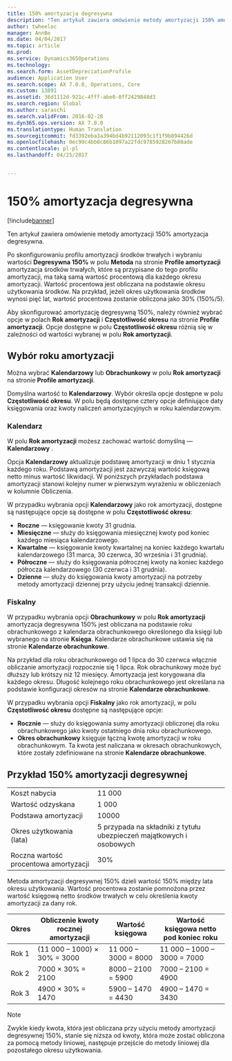```yaml
---
title: 150% amortyzacja degresywna
description: "Ten artykuł zawiera omówienie metody amortyzacji 150% amortyzacja degresywna."
author: twheeloc
manager: AnnBe
ms.date: 04/04/2017
ms.topic: article
ms.prod: 
ms.service: Dynamics365Operations
ms.technology: 
ms.search.form: AssetDepreciationProfile
audience: Application User
ms.search.scope: AX 7.0.0, Operations, Core
ms.custom: 13891
ms.assetid: 36d1112d-921c-4fff-abe0-0ff2429848d3
ms.search.region: Global
ms.author: saraschi
ms.search.validFrom: 2016-02-28
ms.dyn365.ops.version: AX 7.0.0
ms.translationtype: Human Translation
ms.sourcegitcommit: fd3392eba3a394bd4b92112093c1f1f9b894426d
ms.openlocfilehash: 0ec99c4bb0c86b1097a22fdc9785928267b80ade
ms.contentlocale: pl-pl
ms.lasthandoff: 04/25/2017


---
```


# <a name="150-percent-reducing-balance-depreciation"></a>150% amortyzacja degresywna

[!include[banner](../includes/banner.md)]


Ten artykuł zawiera omówienie metody amortyzacji 150% amortyzacja degresywna.

Po skonfigurowaniu profilu amortyzacji środków trwałych i wybraniu wartości **Degresywna 150%** w polu **Metoda** na stronie **Profile amortyzacji** amortyzacja środków trwałych, które są przypisane do tego profilu amortyzacji, ma taką samą wartość procentową dla każdego okresu amortyzacji. Wartość procentowa jest obliczana na podstawie okresu użytkowania środków. Na przykład, jeżeli okres użytkowania środków wynosi pięć lat, wartość procentowa zostanie obliczona jako 30% (150%/5). 

Aby skonfigurować amortyzację degresywną 150%, należy również wybrać opcje w polach **Rok amortyzacji** i **Częstotliwość okresu** na stronie **Profile amortyzacji**. Opcje dostępne w polu **Częstotliwość okresu** różnią się w zależności od wartości wybranej w polu **Rok amortyzacji**.

## <a name="selection-of-depreciation-year"></a>Wybór roku amortyzacji
Można wybrać **Kalendarzowy** lub **Obrachunkowy** w polu **Rok amortyzacji** na stronie **Profile amortyzacji**. 

Domyślna wartość to **Kalendarzowy**. Wybór określa opcje dostępne w polu **Częstotliwość okresu**. W polu będą dostępne cztery opcje definiujące daty księgowania oraz kwoty naliczeń amortyzacyjnych w roku kalendarzowym.

### <a name="calendar"></a>Kalendarz

W polu **Rok amortyzacji** możesz zachować wartość domyślną — **Kalendarzowy** . 

Opcja **Kalendarzowy** aktualizuje podstawę amortyzacji w dniu 1 stycznia każdego roku. Podstawą amortyzacji jest zazwyczaj wartość księgową netto minus wartość likwidacji. W poniższych przykładach podstawa amortyzacji stanowi kolejny numer w pierwszym wyrażeniu w obliczeniach w kolumnie Obliczenia. 

W przypadku wybrania opcji **Kalendarzowy** jako rok amortyzacji, dostępne są następujące opcje są dostępne w polu **Częstotliwość okresu**:

-   **Roczne** — księgowanie kwoty 31 grudnia.
-   **Miesięczne** — służy do księgowania miesięcznej kwoty pod koniec każdego miesiąca kalendarzowego.
-   **Kwartalne** — księgowanie kwoty kwartalnej na koniec każdego kwartału kalendarzowego (31 marca, 30 czerwca, 30 września i 31 grudnia).
-   **Półroczne** — służy do księgowania półrocznej kwoty na koniec każdego półrocza kalendarzowego (30 czerwca i 31 grudnia).
-   **Dzienne** — służy do księgowania kwoty amortyzacji na potrzeby metody amortyzacji dziennej przy użyciu jednej transakcji dziennie.

### <a name="fiscal"></a>Fiskalny

W przypadku wybrania opcji **Obrachunkowy** w polu **Rok amortyzacji** amortyzacja degresywna 150% jest obliczana na podstawie roku obrachunkowego z kalendarza obrachunkowego określonego dla księgi lub wybranego na stronie **Księga**. Kalendarze obrachunkowe ustawia się na stronie **Kalendarze obrachunkowe**. 

Na przykład dla roku obrachunkowego od 1 lipca do 30 czerwca włącznie obliczanie amortyzacji rozpocznie się 1 lipca. Rok obrachunkowy może być dłuższy lub krótszy niż 12 miesięcy. Amortyzacja jest korygowana dla każdego okresu. Długość kolejnego roku obrachunkowego jest określana na podstawie konfiguracji okresów na stronie **Kalendarze obrachunkowe**. 

W przypadku wybrania opcji **Fiskalny** jako rok amortyzacji, w polu **Częstotliwość okresu** dostępne są następujące opcje:

-   **Rocznie** — służy do księgowania sumy amortyzacji obliczonej dla roku obrachunkowego jako kwoty ostatniego dnia roku obrachunkowego.
-   **Okres obrachunkowy** księguje łączną kwotę amortyzacji w roku obrachunkowym. Ta kwota jest naliczana w okresach obrachunkowych, które zostały zdefiniowane na stronie **Kalendarze obrachunkowe**.

## <a name="example-of-150-reducing-balance-depreciation"></a>Przykład 150% amortyzacji degresywnej
|                                |        |
|--------------------------------|--------|
| Koszt nabycia               | 11 000 |
| Wartość odzyskana                  | 1 000  |
| Podstawa amortyzacji              | 10000 |
| Okres użytkowania (lata)             | 5 przypada na składniki z tytułu ubezpieczeń majątkowych i osobowych      |
| Roczna wartość procentowa amortyzacji | 30%    |

Metoda amortyzacji degresywnej 150% dzieli wartość 150% między lata okresu użytkowania. Wartość procentowa zostanie pomnożona przez wartość księgową netto środków trwałych w celu określenia kwoty amortyzacji za dany rok.

| Okres | Obliczenie kwoty rocznej amortyzacji | Wartość księgowa             | Wartość księgowa netto pod koniec roku |
|--------|-----------------------------------------------|------------------------|---------------------------------------|
| Rok 1 | (11 000 – 1000) × 30% = 3000                | 11 000 – 3000 = 8000 | 11 000 – 1000 – 3000 = 7000        |
| Rok 2 | 7000 × 30% = 2100                           | 8000 – 2100 = 5900  | 7000 – 2100 = 4900                 |
| Rok 3 | 4900 × 30% = 1470                           | 5900 – 1470 = 4430  | 4900 – 1470 = 3430                 |

> [!NOTE]
> Zwykle kiedy kwota, która jest obliczana przy użyciu metody amortyzacji degresywnej 150%, stanie się niższa od kwoty, która może zostać obliczona za pomocą metody liniowej, następuje przejście do metody liniowej dla pozostałego okresu użytkowania.




